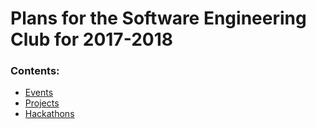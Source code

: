 # Plans for the Software Engineering Club for 2017-2018
### Contents:
* [Events]()
* [Projects]()
* [Hackathons]()
